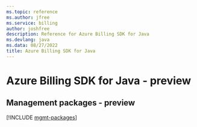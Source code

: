 ```yaml
---
ms.topic: reference
ms.author: jfree
ms.service: billing
author: joshfree
description: Reference for Azure Billing SDK for Java
ms.devlang: java
ms.data: 08/27/2022
title: Azure Billing SDK for Java
---
```

# Azure Billing SDK for Java - preview

## Management packages - preview
[!INCLUDE [mgmt-packages](billing-mgmt-index.md)]